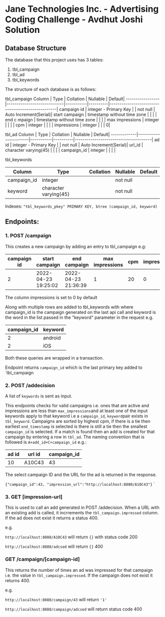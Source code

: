 # Jane Technologies Inc. - Advertising Coding Challenge - Avdhut Joshi Solution

## Database Structure

The database that this project uses has 3 tables:
1. tbl_campaign
2. tbl_ad
3. tbl_keywords

The structure of each database is as follows:

tbl_campaign
     Column      |            Type             | Collation | Nullable |                      Default|
-----------------|-----------------------------|-----------|----------|---------------------------------------------------|
 campaign id     | integer - Primary Key       |           | not null | Auto Increment(Serial)|
 start campaign  | timestamp without time zone |           |          | |
 end c mpaign    | timestamp without time zone |           |          | |
 max impressions | integer                     |           |          | |
 cpm             | integer                     |           |          | |
 impressions     | integer                     |           |          | 0|

 
 
tbl_ad
   Column    |         Type          | Collation | Nullable |                Default|
-------------|-----------------------|-----------|----------|---------------------------------------|
 ad id       | integer - Primary Key |           | not null | Auto Increment(Serial)|
 url_id      | character varying(45) |           |          | |
 campaign_id | integer               |           |          | |


tbl_keywords


   Column    |         Type          | Collation | Nullable | Default |
-------------|-----------------------|-----------|----------|---------|
 campaign_id | integer               |           | not null | |
 keyword     | character varying(45) |           | not null | |
 
 
Indexes: `"tbl_keywords_pkey" PRIMARY KEY, btree (campaign_id, keyword)`
    
    

## Endpoints:

### 1. POST /campaign
This creates a new campaign by adding an entry to tbl_campaign e.g:

 campaign id |   start campaign    |    end campaign     | max impressions | cpm | impressions |
-------------|---------------------|---------------------|-----------------|-----|-------------
2 | 2022-04-23 19:25:02 | 2022-04-23 21:36:39 |               1 |  20 |           0|

The column impressions is set to 0 by default

Along with multiple rows are added to tbl_keywords with where campaign_id is the campaign generated on the last api call and keyword is the word in the list passed in the "keyword" parameter in the request e.g.

 campaign_id | keyword |
-------------|---------|
2 | android |
2 | iOS |
          
          
Both these queries are wrapped in a transaction.

Endpoint returns `campaign_id` which is the last primary key added to `tbl_campaign


### 2. POST /addecision
A list of `keywords` is sent as input.

This endpoints checks for valid campaigns i.e. ones that are active and impressions are less than `max_impressions`and at least one of the input keywords apply to that keyword i.e a `campaign_id`, `keyword`pair exists in `tbl_keyword`. Campaigns are sorted by highest cpm, if there is a tie then earliest `end_timestamp` is selected is there is still a tie then the smallest `campaign_id` is selected. If a match is found then an add is created for that campaign by entering a row in `tbl_ad`. The naming convention that is followed is `A+add_id+C+campaign_id` e.g.:

 ad id | url id | campaign_id |
-------|--------|------------- |
10 | A10C43 | 43 |

The select campaign ID	and the URL for the ad is returned in the response.

`{"campaign_id":43, "impression_url":"http://localhost:8080/A10C43"}` 
`
### 3. GET [impression-url] 
This is used to call an add generated in  POST /addecision. When a URL with an existing add is called, it incrrements the `tbl_campaign.impressed` column. If the ad does not exist it returns a status 400.

e.g. 

`http://localhost:8080/A10C43` will return `{}` with status code 200

`http://localhost:8080/adcsed` will return `{}` 400

### GET /campaign/[campaign-id]
This returns the number of times an ad was impressed for that campaign i.e. the value in `tbl_campaign.impressed`. If the campaign does not exist it returns 400.

e.g. 

`http://localhost:8080/campaign/43` will return `'1'` 

`http://localhost:8080/campaign/adcsed` will return status code 400
